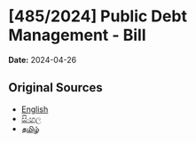 # [485/2024] Public Debt Management - Bill

**Date:** 2024-04-26

## Original Sources

- [English](https://documents.gov.lk/view/bills/2024/4/485-2024_E.pdf)
- [සිංහල](https://documents.gov.lk/view/bills/2024/4/485-2024_S.pdf)
- [தமிழ்](https://documents.gov.lk/view/bills/2024/4/485-2024_T.pdf)

